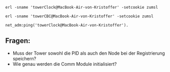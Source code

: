     erl -sname 'towerClock@MacBook-Air-von-Kristoffer' -setcookie zumsl

    erl -sname 'towerCBC@MacBook-Air-von-Kristoffer' -setcookie zumsl

    net_adm:ping('towerClock@MacBook-Air-von-Kristoffer').

## Fragen:

- Muss der Tower sowohl die PID als auch den Node bei der Registrierung speichern?
- Wie genau werden die Comm Module initialisiert?
